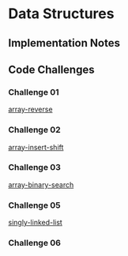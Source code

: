 # Data Structures

## Implementation Notes

## Code Challenges

### Challenge 01

[array-reverse](https://github.com/nojadzworld/data-structures-and-algorithms/blob/main/java/arrayBinarySearch/README.md)

### Challenge 02

[array-insert-shift](https://github.com/nojadzworld/data-structures-and-algorithms/blob/main/java/arrayInsertShift/README.md)

### Challenge 03

[array-binary-search](https://github.com/nojadzworld/data-structures-and-algorithms/blob/main/java/README.md)

### Challenge 05

[singly-linked-list](CC-05.md)

### Challenge 06

[]()

